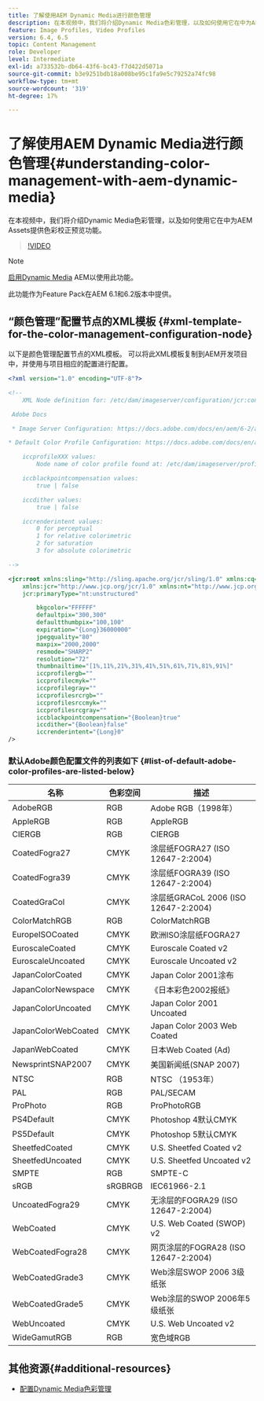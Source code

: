 ```yaml
---
title: 了解使用AEM Dynamic Media进行颜色管理
description: 在本视频中，我们将介绍Dynamic Media色彩管理，以及如何使用它在中为AEM Assets提供色彩校正预览功能。
feature: Image Profiles, Video Profiles
version: 6.4, 6.5
topic: Content Management
role: Developer
level: Intermediate
exl-id: a733532b-db64-43f6-bc43-f7d422d5071a
source-git-commit: b3e9251bdb18a008be95c1fa9e5c79252a74fc98
workflow-type: tm+mt
source-wordcount: '319'
ht-degree: 17%

---
```


# 了解使用AEM Dynamic Media进行颜色管理{#understanding-color-management-with-aem-dynamic-media}

在本视频中，我们将介绍Dynamic Media色彩管理，以及如何使用它在中为AEM Assets提供色彩校正预览功能。

>[!VIDEO](https://video.tv.adobe.com/v/16792?quality=12&learn=on)

>[!NOTE]
>
>[启用Dynamic Media](https://experienceleague.adobe.com/docs/experience-manager-release-information/aem-release-updates/previous-updates/aem-previous-versions.html?lang=zh-Hans) AEM以使用此功能。

此功能作为Feature Pack在AEM 6.1和6.2版本中提供。

## “颜色管理”配置节点的XML模板 {#xml-template-for-the-color-management-configuration-node}

以下是颜色管理配置节点的XML模板。 可以将此XML模板复制到AEM开发项目中，并使用与项目相应的配置进行配置。

```xml
<?xml version="1.0" encoding="UTF-8"?>

<!--
    XML Node definition for: /etc/dam/imageserver/configuration/jcr:content/settings

 Adobe Docs

 * Image Server Configuration: https://docs.adobe.com/docs/en/aem/6-2/administer/content/dynamic-media/config-dynamic.html#Configuring%20Dynamic%20Media%20Image%20Settings

* Default Color Profile Configuration: https://docs.adobe.com/docs/en/aem/6-1/administer/content/dynamic-media/config-dynamic.html#Configuring%20the%20default%20color%20profiles

    iccprofileXXX values:
        Node name of color profile found at: /etc/dam/imageserver/profiles

    iccblackpointcompensation values:
        true | false

    iccdither values:
        true | false

    iccrenderintent values:
        0 for perceptual
        1 for relative colorimetric
        2 for saturation
        3 for absolute colorimetric

-->

<jcr:root xmlns:sling="http://sling.apache.org/jcr/sling/1.0" xmlns:cq="http://www.day.com/jcr/cq/1.0"
    xmlns:jcr="http://www.jcp.org/jcr/1.0" xmlns:nt="http://www.jcp.org/jcr/nt/1.0"
    jcr:primaryType="nt:unstructured"

        bkgcolor="FFFFFF"
        defaultpix="300,300"
        defaultthumbpix="100,100"
        expiration="{Long}36000000"
        jpegquality="80"
        maxpix="2000,2000"
        resmode="SHARP2"
        resolution="72"
        thumbnailtime="[1%,11%,21%,31%,41%,51%,61%,71%,81%,91%]"
        iccprofilergb=""
        iccprofilecmyk=""
        iccprofilegray=""
        iccprofilesrcrgb=""
        iccprofilesrccmyk=""
        iccprofilesrcgray=""
        iccblackpointcompensation="{Boolean}true"
        iccdither="{Boolean}false"
        iccrenderintent="{Long}0"
/>
```

### 默认Adobe颜色配置文件的列表如下 {#list-of-default-adobe-color-profiles-are-listed-below}

| 名称 | 色彩空间 | 描述 |
| ------------------- | ---------- | ------------------------------------- |
| AdobeRGB | RGB | Adobe RGB（1998年） |
| AppleRGB | RGB | AppleRGB |
| CIERGB | RGB | CIERGB |
| CoatedFogra27 | CMYK | 涂层纸FOGRA27 (ISO 12647-2:2004) |
| CoatedFogra39 | CMYK | 涂层纸FOGRA39 (ISO 12647-2:2004) |
| CoatedGraCol | CMYK | 涂层纸GRACoL 2006 (ISO 12647-2:2004) |
| ColorMatchRGB | RGB | ColorMatchRGB |
| EuropeISOCoated | CMYK | 欧洲ISO涂层纸FOGRA27 |
| EuroscaleCoated | CMYK | Euroscale Coated v2 |
| EuroscaleUncoated | CMYK | Euroscale Uncoated v2 |
| JapanColorCoated | CMYK | Japan Color 2001涂布 |
| JapanColorNewspace | CMYK | 《日本彩色2002报纸》 |
| JapanColorUncoated | CMYK | Japan Color 2001 Uncoated |
| JapanColorWebCoated | CMYK | Japan Color 2003 Web Coated |
| JapanWebCoated | CMYK | 日本Web Coated (Ad) |
| NewsprintSNAP2007 | CMYK | 美国新闻纸(SNAP 2007) |
| NTSC | RGB | NTSC （1953年） |
| PAL | RGB | PAL/SECAM |
| ProPhoto | RGB | ProPhotoRGB |
| PS4Default | CMYK | Photoshop 4默认CMYK |
| PS5Default | CMYK | Photoshop 5默认CMYK |
| SheetfedCoated | CMYK | U.S. Sheetfed Coated v2 |
| SheetfedUncoated | CMYK | U.S. Sheetfed Uncoated v2 |
| SMPTE | RGB | SMPTE-C |
| sRGB | sRGBRGB | IEC61966-2.1 |
| UncoatedFogra29 | CMYK | 无涂层的FOGRA29 (ISO 12647-2:2004) |
| WebCoated | CMYK | U.S. Web Coated (SWOP) v2 |
| WebCoatedFogra28 | CMYK | 网页涂层的FOGRA28 (ISO 12647-2:2004) |
| WebCoatedGrade3 | CMYK | Web涂层SWOP 2006 3级纸张 |
| WebCoatedGrade5 | CMYK | Web涂层的SWOP 2006年5级纸张 |
| WebUncoated | CMYK | U.S. Web Uncoated v2 |
| WideGamutRGB | RGB | 宽色域RGB |

## 其他资源{#additional-resources}

* [配置Dynamic Media色彩管理](https://helpx.adobe.com/experience-manager/6-5/assets/using/config-dynamic.html#ConfiguringDynamicMediaColorManagement)
